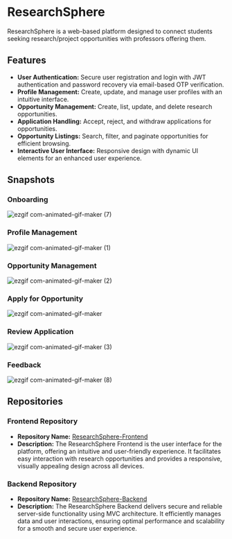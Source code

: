 # ResearchSphere
ResearchSphere is a web-based platform designed to connect students seeking research/project opportunities with professors offering them.

## Features
- **User Authentication:** Secure user registration and login with JWT authentication and password recovery via email-based OTP verification.
- **Profile Management:** Create, update, and manage user profiles with an intuitive interface.
- **Opportunity Management:** Create, list, update, and delete research opportunities.
- **Application Handling:** Accept, reject, and withdraw applications for opportunities.
- **Opportunity Listings:** Search, filter, and paginate opportunities for efficient browsing.
- **Interactive User Interface:** Responsive design with dynamic UI elements for an enhanced user experience.

## Snapshots

### Onboarding
![ezgif com-animated-gif-maker (7)](https://github.com/user-attachments/assets/9da4f0ee-5e1a-4da2-846c-1e7b861e57c7)

### Profile Management
![ezgif com-animated-gif-maker (1)](https://github.com/user-attachments/assets/c79cf613-6b77-4a90-b225-0a6cc3949234)

### Opportunity Management
![ezgif com-animated-gif-maker (2)](https://github.com/user-attachments/assets/305cadd3-1650-47b2-8d3a-a3db4bc9f31e)

### Apply for Opportunity
![ezgif com-animated-gif-maker](https://github.com/user-attachments/assets/97223f5c-291d-4ff3-8417-a8a2e4b56e75)

### Review Application
![ezgif com-animated-gif-maker (3)](https://github.com/user-attachments/assets/a4ce7d28-1091-4583-8c4f-de9b2af43688)

### Feedback
![ezgif com-animated-gif-maker (8)](https://github.com/user-attachments/assets/be196a0c-f7aa-49ef-81f4-f409699ee9ff)

## Repositories

### Frontend Repository
- **Repository Name:** [ResearchSphere-Frontend](https://github.com/kishanlalchoudhary/ResearchSphere-Frontend)
- **Description:** The ResearchSphere Frontend is the user interface for the platform, offering an intuitive and user-friendly experience. It facilitates easy interaction with research opportunities and provides a responsive, visually appealing design across all devices.
 
### Backend Repository
- **Repository Name:** [ResearchSphere-Backend](https://github.com/kishanlalchoudhary/ResearchSphere-Backend)
- **Description:** The ResearchSphere Backend delivers secure and reliable server-side functionality using MVC architecture. It efficiently manages data and user interactions, ensuring optimal performance and scalability for a smooth and secure user experience.
